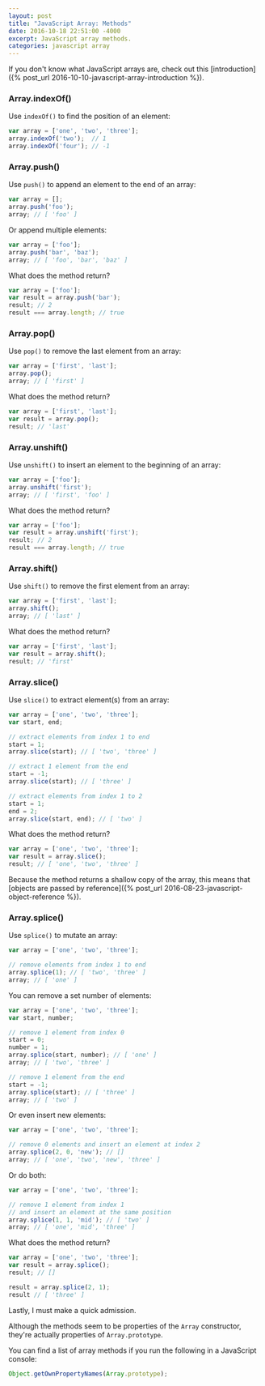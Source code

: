 ```yaml
---
layout: post
title: "JavaScript Array: Methods"
date: 2016-10-18 22:51:00 -4000
excerpt: JavaScript array methods.
categories: javascript array
---
```


If you don't know what JavaScript arrays are, check out this [introduction]({% post_url 2016-10-10-javascript-array-introduction %}).

### Array.indexOf()

Use `indexOf()` to find the position of an element:

```js
var array = ['one', 'two', 'three'];
array.indexOf('two');  // 1
array.indexOf('four'); // -1
```

### Array.push()

Use `push()` to append an element to the end of an array:

```js
var array = [];
array.push('foo');
array; // [ 'foo' ]
```

Or append multiple elements:

```js
var array = ['foo'];
array.push('bar', 'baz');
array; // [ 'foo', 'bar', 'baz' ]
```

What does the method return?

```js
var array = ['foo'];
var result = array.push('bar');
result; // 2
result === array.length; // true
```

### Array.pop()

Use `pop()` to remove the last element from an array:

```js
var array = ['first', 'last'];
array.pop();
array; // [ 'first' ]
```

What does the method return?

```js
var array = ['first', 'last'];
var result = array.pop();
result; // 'last'
```

### Array.unshift()

Use `unshift()` to insert an element to the beginning of an array:

```js
var array = ['foo'];
array.unshift('first');
array; // [ 'first', 'foo' ]
```

What does the method return?

```js
var array = ['foo'];
var result = array.unshift('first');
result; // 2
result === array.length; // true
```

### Array.shift()

Use `shift()` to remove the first element from an array:

```js
var array = ['first', 'last'];
array.shift();
array; // [ 'last' ]
```

What does the method return?

```js
var array = ['first', 'last'];
var result = array.shift();
result; // 'first'
```

### Array.slice()

Use `slice()` to extract element(s) from an array:

```js
var array = ['one', 'two', 'three'];
var start, end;

// extract elements from index 1 to end
start = 1;
array.slice(start); // [ 'two', 'three' ]

// extract 1 element from the end
start = -1;
array.slice(start); // [ 'three' ]

// extract elements from index 1 to 2
start = 1;
end = 2;
array.slice(start, end); // [ 'two' ]
```

What does the method return?

```js
var array = ['one', 'two', 'three'];
var result = array.slice();
result; // [ 'one', 'two', 'three' ]
```

Because the method returns a shallow copy of the array, this means that [objects are passed by reference]({% post_url 2016-08-23-javascript-object-reference %}).

### Array.splice()

Use `splice()` to mutate an array:

```js
var array = ['one', 'two', 'three'];

// remove elements from index 1 to end
array.splice(1); // [ 'two', 'three' ]
array; // [ 'one' ]
```

You can remove a set number of elements:

```js
var array = ['one', 'two', 'three'];
var start, number;

// remove 1 element from index 0
start = 0;
number = 1;
array.splice(start, number); // [ 'one' ]
array; // [ 'two', 'three' ]

// remove 1 element from the end
start = -1;
array.splice(start); // [ 'three' ]
array; // [ 'two' ]
```

Or even insert new elements:

```js
var array = ['one', 'two', 'three'];

// remove 0 elements and insert an element at index 2
array.splice(2, 0, 'new'); // []
array; // [ 'one', 'two', 'new', 'three' ]
```

Or do both:

```js
var array = ['one', 'two', 'three'];

// remove 1 element from index 1
// and insert an element at the same position
array.splice(1, 1, 'mid'); // [ 'two' ]
array; // [ 'one', 'mid', 'three' ]
```

What does the method return?

```js
var array = ['one', 'two', 'three'];
var result = array.splice();
result; // []

result = array.splice(2, 1);
result // [ 'three' ]
```

Lastly, I must make a quick admission.

Although the methods seem to be properties of the `Array` constructor, they're actually properties of `Array.prototype`.

You can find a list of array methods if you run the following in a JavaScript console:

```js
Object.getOwnPropertyNames(Array.prototype);
```
